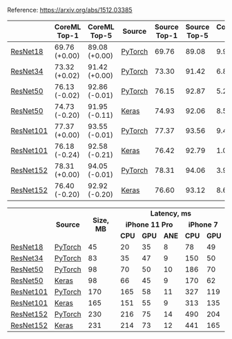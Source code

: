 Reference: https://arxiv.org/abs/1512.03385

|   | CoreML Top-1 | CoreML Top-5 | Source | Source Top-1 | Source Top-5 | Conversion Diff |
|---|--------------|--------------|--------|--------------|--------------|-----------------|
| [ResNet18](https://dl.dropboxusercontent.com/s/kb9cvlhq7napk0l/resnet18_torchvision.mlmodel?dl=0) | 69.76 (+0.00) | 89.08 (+0.00) | [PyTorch](https://github.com/pytorch/vision/blob/7aea80c9497ff78353fef1d9699490c5da6f41b6/torchvision/models/resnet.py#L232) | 69.76 | 89.08 | 9.9e-6 |
| [ResNet34](https://dl.dropboxusercontent.com/s/1mswx0g912emzov/resnet34_torchvision.mlmodel?dl=0) | 73.32 (+0.02) | 91.42 (+0.00) | [PyTorch](https://github.com/pytorch/vision/blob/7aea80c9497ff78353fef1d9699490c5da6f41b6/torchvision/models/resnet.py#L244) | 73.30 | 91.42 | 6.8e-6 |
| [ResNet50](https://dl.dropboxusercontent.com/s/s9hllnvbvxdp8j2/resnet50_torchvision.mlmodel?dl=0) | 76.13 (-0.02) | 92.86 (-0.01) | [PyTorch](https://github.com/pytorch/vision/blob/7aea80c9497ff78353fef1d9699490c5da6f41b6/torchvision/models/resnet.py#L256) | 76.15 | 92.87 | 5.2e-6 |
| [ResNet50](https://dl.dropboxusercontent.com/s/h4rmfx72n9o1pvr/resnet50_keras_applications.mlmodel?dl=0) | 74.73 (-0.20) | 91.95 (-0.11) | [Keras](https://github.com/keras-team/keras-applications/blob/bc89834ed36935ab4a4994446e34ff81c0d8e1b7/keras_applications/resnet_common.py#L423) | 74.93	| 92.06 | 8.5e-6 |
| [ResNet101](https://dl.dropboxusercontent.com/s/xuwfhjeinndmyh2/resnet101_torchvision.mlmodel?dl=0) | 77.37 (+0.00) | 93.55 (-0.01) | [PyTorch](https://github.com/pytorch/vision/blob/7aea80c9497ff78353fef1d9699490c5da6f41b6/torchvision/models/resnet.py#L268) | 77.37 | 93.56 | 9.4e-6 |
| [ResNet101](https://dl.dropboxusercontent.com/s/h7vuy33pyqkvehq/resnet101_keras_applications.mlmodel?dl=0) | 76.18 (-0.24) | 92.58 (-0.21) | [Keras](https://github.com/keras-team/keras-applications/blob/bc89834ed36935ab4a4994446e34ff81c0d8e1b7/keras_applications/resnet_common.py#L443) | 76.42	| 92.79 | 1.0e-5 |
| [ResNet152](https://dl.dropboxusercontent.com/s/krztu2psx1z7exx/resnet152_torchvision.mlmodel?dl=0) | 78.31 (+0.00) | 94.05 (-0.01) | [PyTorch](https://github.com/pytorch/vision/blob/7aea80c9497ff78353fef1d9699490c5da6f41b6/torchvision/models/resnet.py#L280) | 78.31 | 94.06 | 3.9e-6 |
| [ResNet152](https://dl.dropboxusercontent.com/s/wqzr2owu8i6498m/resnet152_keras_applications.mlmodel?dl=0) | 76.40 (-0.20) | 92.92 (-0.20) | [Keras](https://github.com/keras-team/keras-applications/blob/bc89834ed36935ab4a4994446e34ff81c0d8e1b7/keras_applications/resnet_common.py#L463) | 76.60	| 93.12 | 8.6e-6 |

<table>
  <tbody>
    <tr>
      <td rowspan=3></td>
      <td rowspan=3 align="center"><b>Source</b></td>
      <td rowspan=3 align="center"><b>Size, MB</b></td>
      <td colspan="5" align="center"><b>Latency, ms</b></td>
    </tr>
    <tr>
      <td colspan="3" align="center"><b>iPhone 11 Pro</b></td>
      <td colspan="2" align="center"><b>iPhone 7</b></td>
    </tr>
    <tr>
      <td><b>CPU</b></td>
      <td><b>GPU</b></td>
      <td><b>ANE</b></td>
      <td><b>CPU</b></td>
      <td><b>GPU</b></td>
    </tr>
    <tr>
      <td><a href="https://dl.dropboxusercontent.com/s/kb9cvlhq7napk0l/resnet18_torchvision.mlmodel?dl=0">ResNet18</a></td>
      <td><a href="https://github.com/pytorch/vision/blob/7aea80c9497ff78353fef1d9699490c5da6f41b6/torchvision/models/resnet.py#L232">PyTorch</a></td>
      <td>45</td>
      <td>20</td>
      <td>35</td>
      <td>8</td>
      <td>78</td>
      <td>49</td>
    </tr>
    <tr>
      <td><a href="https://dl.dropboxusercontent.com/s/1mswx0g912emzov/resnet34_torchvision.mlmodel?dl=0">ResNet34</a></td>
      <td><a href="https://github.com/pytorch/vision/blob/7aea80c9497ff78353fef1d9699490c5da6f41b6/torchvision/models/resnet.py#L244">PyTorch</a></td>
      <td>83</td>
      <td>35</td>
      <td>47</td>
      <td>9</td>
      <td>150</td>
      <td>50</td>
    </tr>
    <tr>
      <td><a href="https://dl.dropboxusercontent.com/s/s9hllnvbvxdp8j2/resnet50_torchvision.mlmodel?dl=0">ResNet50</a></td>
      <td><a href="https://github.com/pytorch/vision/blob/7aea80c9497ff78353fef1d9699490c5da6f41b6/torchvision/models/resnet.py#L256">PyTorch</a></td>
      <td>98</td>
      <td>70</td>
      <td>50</td>
      <td>10</td>
      <td>186</td>
      <td>70</td>
    </tr>
    <tr>
      <td><a href="https://dl.dropboxusercontent.com/s/h4rmfx72n9o1pvr/resnet50_keras_applications.mlmodel?dl=0">ResNet50</a></td>
      <td><a href="https://github.com/keras-team/keras-applications/blob/bc89834ed36935ab4a4994446e34ff81c0d8e1b7/keras_applications/resnet_common.py#L423">Keras</a></td>
      <td>98</td>
      <td>66</td>
      <td>45</td>
      <td>9</td>
      <td>170</td>
      <td>62</td>
    </tr>
    <tr>
      <td><a href="https://dl.dropboxusercontent.com/s/xuwfhjeinndmyh2/resnet101_torchvision.mlmodel?dl=0">ResNet101</a></td>
      <td><a href="https://github.com/pytorch/vision/blob/7aea80c9497ff78353fef1d9699490c5da6f41b6/torchvision/models/resnet.py#L268">PyTorch</a></td>
      <td>170</td>
      <td>165</td>
      <td>58</td>
      <td>11</td>
      <td>327</td>
      <td>119</td>
    </tr>
    <tr>
      <td><a href="https://dl.dropboxusercontent.com/s/h7vuy33pyqkvehq/resnet101_keras_applications.mlmodel?dl=0">ResNet101</a></td>
      <td><a href="https://github.com/keras-team/keras-applications/blob/bc89834ed36935ab4a4994446e34ff81c0d8e1b7/keras_applications/resnet_common.py#L443">Keras</a></td>
      <td>165</td>
      <td>151</td>
      <td>55</td>
      <td>9</td>
      <td>313</td>
      <td>135</td>
    </tr>
    <tr>
      <td><a href="https://dl.dropboxusercontent.com/s/krztu2psx1z7exx/resnet152_torchvision.mlmodel?dl=0">ResNet152</a></td>
      <td><a href="https://github.com/pytorch/vision/blob/7aea80c9497ff78353fef1d9699490c5da6f41b6/torchvision/models/resnet.py#L280">PyTorch</a></td>
      <td>230</td>
      <td>216</td>
      <td>75</td>
      <td>14</td>
      <td>490</td>
      <td>204</td>
    </tr>
    <tr>
      <td><a href="https://dl.dropboxusercontent.com/s/wqzr2owu8i6498m/resnet152_keras_applications.mlmodel?dl=0">ResNet152</a></td>
      <td><a href="https://github.com/keras-team/keras-applications/blob/bc89834ed36935ab4a4994446e34ff81c0d8e1b7/keras_applications/resnet_common.py#L463">Keras</a></td>
      <td>231</td>
      <td>214</td>
      <td>73</td>
      <td>12</td>
      <td>441</td>
      <td>165</td>
    </tr>
  </tbody>
</table>
